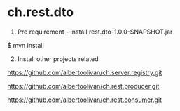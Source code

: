 # ch.rest.dto

1) Pre requirement - install rest.dto-1.0.0-SNAPSHOT.jar 

$ mvn install

2) Install other projects related

https://github.com/albertoolivan/ch.server.registry.git

https://github.com/albertoolivan/ch.rest.producer.git

https://github.com/albertoolivan/ch.rest.consumer.git